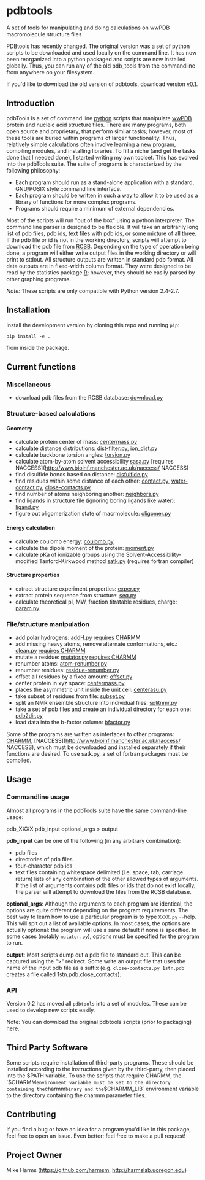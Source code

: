 # pdbtools

A set of tools for manipulating and doing calculations on wwPDB macromolecule structure files

PDBtools has recently changed. The original version was a set of python scripts to be downloaded and used locally on the command line. It has now been reorganized into a python packaged and scripts are now installed globally. Thus, you can run any of the old pdb_tools from the commandline from anywhere on your filesystem.

If you'd like to download the old version of pdbtools, download version [v0.1](https://github.com/harmslab/pdbtools/releases/tag/v0.1).

## Introduction
pdbTools is a set of command line [python](http://www.python.org) scripts that manipulate [wwPDB](http://www.wwpdb.org/) protein and nucleic acid structure files.  There are many programs, both open source and proprietary, that perform similar tasks; however, most of these tools are buried within programs of larger functionality.  Thus, relatively simple calculations often involve learning a new program, compiling modules, and installing libraries. To fill a niche (and get the tasks done that I needed done), I started writing my own toolset.  This has evolved into the pdbTools suite.  The suite of programs is characterized by the following philosophy:

  * Each program should run as a stand-alone application with a standard, GNU/POSIX style command line interface.
  * Each program should be written in such a way to allow it to be used as a library of functions for more complex programs.
  * Programs should require a minimum of external dependencies.

Most of the scripts will run "out of the box" using a python interpreter.  The command line parser is designed to be flexible.  It will take an arbitrarily long list of pdb files, pdb ids, text files with pdb ids, or some mixture of all three.  If the pdb file or id is not in the working directory, scripts will attempt to download the pdb file from [RCSB](http://www.rcsb.org/).  Depending on the type of operation being done, a program will either write output files in the working directory or will print to stdout.  All structure outputs are written in standard pdb format.  All data outputs are in fixed-width column format.  They were designed to be read by the statistics package [R](http://cran.r-project.org/); however, they should be easily parsed by other graphing programs.

*Note:* These scripts are only compatible with Python version 2.4-2.7.

## Installation

Install the development version by cloning this repo and running `pip`:
```
pip install -e .
```
from inside the package.

## Current functions

### Miscellaneous
  * download pdb files from the RCSB database: [download.py](https://github.com/harmslab/pdbtools/blob/master/pdbTools/download.py)

### Structure-based calculations
#### Geometry
  * calculate protein center of mass: [centermass.py](https://github.com/harmslab/pdbtools/blob/master/pdbTools/centermass.py)
  * calculate distance distributions: [dist-filter.py](https://github.com/harmslab/pdbtools/blob/master/pdbTools/dist-filter.py),  [ion_dist.py](https://github.com/harmslab/pdbtools/blob/master/pdbTools/ion-dist.py)
  * calculate backbone torsion angles: [torsion.py](https://github.com/harmslab/pdbtools/blob/master/pdbTools/torsion.py)
  * calculate atom-by-atom solvent accessibility [sasa.py](https://github.com/harmslab/pdbtools/blob/master/pdbTools/sasa.py) [requires NACCESS](http://www.bioinf.manchester.ac.uk/naccess/ NACCESS)
  * find disulfide bonds based on distance: [disfulfide.py](https://github.com/harmslab/pdbtools/blob/master/pdbTools/disulfide.py)
  * find residues within some distance of each other: [contact.py](https://github.com/harmslab/pdbtools/blob/master/pdbTools/contact.py), [water-contact.py](https://github.com/harmslab/pdbtools/blob/master/pdbTools/water-contact.py), [close-contacts.py](https://github.com/harmslab/pdbtools/blob/master/pdbTools/close-contacts.py)
  * find number of atoms neighboring another: [neighbors.py](https://github.com/harmslab/pdbtools/blob/master/pdbTools/neighbors.py)
  * find ligands in structure file (ignoring boring ligands like water): [ligand.py](https://github.com/harmslab/pdbtools/blob/master/pdbTools/ligand.py)
  * figure out oligomerization state of macrmolecule: [oligomer.py](https://github.com/harmslab/pdbtools/blob/master/pdbTools/oligomer.py)

#### Energy calculation
  * calculate coulomb energy: [coulomb.py](https://github.com/harmslab/pdbtools/blob/master/pdbTools/coulomb.py)
  * calculate the dipole moment of the protein: [moment.py](https://github.com/harmslab/pdbtools/blob/master/pdbTools/moment.py)
  * calculate pKa of ionizable groups using the Solvent-Accessibility-modified Tanford-Kirkwood method [satk.py](https://github.com/harmslab/pdbtools/blob/master/pdbTools/satk.py) (requires fortran compiler)
#### Structure properties
  * extract structure experiment properties: [exper.py](https://github.com/harmslab/pdbtools/blob/master/pdbTools/exper.py)
  * extract protein sequence from structure: [seq.py](https://github.com/harmslab/pdbtools/blob/master/pdbTools/seq.py)
  * calculate theoretical pI, MW, fraction titratable residues, charge: [param.py](https://github.com/harmslab/pdbtools/blob/master/pdbTools/param.py)

### File/structure manipulation
  * add polar hydrogens: [addH.py](https://github.com/harmslab/pdbtools/blob/master/pdbTools/addH.py) [requires CHARMM](http://www.charmm.org/)
  * add missing heavy atoms, remove alternate conformations, etc.: [clean.py](https://github.com/harmslab/pdbtools/blob/master/pdbTools/clean.py) [requires CHARMM](http://www.charmm.org/)
  * mutate a residue: [mutator.py](https://github.com/harmslab/pdbtools/blob/master/pdbTools/mutator.py) [requires CHARMM](http://www.charmm.org/)
  * renumber atoms: [atom-renumber.py](https://github.com/harmslab/pdbtools/blob/master/pdbTools/atom_renumber.py)
  * renumber residues: [residue-renumber.py](https://github.com/harmslab/pdbtools/blob/master/pdbTools/residue-renumber.py)
  * offset all residues by a fixed amount: [offset.py](https://github.com/harmslab/pdbtools/blob/master/pdbTools/offset.py)
  * center protein in xyz space: [centermass.py](https://github.com/harmslab/pdbtools/blob/master/pdbTools/centermass.py)
  * places the asymmetric unit inside the unit cell: [centerasu.py](https://github.com/harmslab/pdbtools/blob/master/pdbTools/centerasu.py)
  * take subset of residues from file: [subset.py](https://github.com/harmslab/pdbtools/blob/master/pdbTools/subset.py)
  * split an NMR ensemble structure into individual files: [splitnmr.py](https://github.com/harmslab/pdbtools/blob/master/pdbTools/splitnmr.py)
  * take a set of pdb files and create an individual directory for each one: [pdb2dir.py](https://github.com/harmslab/pdbtools/blob/master/pdbTools/pdb2dir.py)
  * load data into the b-factor column: [bfactor.py](https://github.com/harmslab/pdbtools/blob/master/pdbTools/bfactor.py)

Some of the programs are written as interfaces to other programs: [CHARMM](http://www.charmm.org/),  [NACCESS](http://www.bioinf.manchester.ac.uk/naccess/ NACCESS), which must be downloaded and installed separately if their functions are desired.  To use satk.py, a set of fortran packages must be compiled.


## Usage

### Commandline usage

Almost all programs in the pdbTools suite have the same command-line usage:

pdb_XXXX pdb_input optional_args > output

**pdb_input** can be one of the following (in any arbitrary combination):
  * pdb files
  * directories of pdb files
  * four-character pdb ids
  * text files containing whitespace delimited (i.e. space, tab, carriage return) lists of any combination of the other allowed types of arguments. If the list of arguments contains pdb files or ids that do not exist locally, the parser will attempt to download the files from the RCSB database.  

**optional_args**: Although the arguments to each program are identical, the options are quite different depending on the program requirements.  The best way to learn how to use a particular program is to type `XXXX.py` --help.  This will spit out a list of available options.  In most cases, the options are actually optional: the program will use a sane default if none is specified.  In some cases (notably `mutator.py`), options must be specified for the program to run.

**output**: Most scripts dump out a pdb file to standard out.  This can be captured using the ">" redirect.   Some write an output file that uses the name of the input pdb file as a suffix (e.g. `close-contacts.py 1stn.pdb` creates a file called 1stn.pdb.close_contacts).  

### API

Version 0.2 has moved all `pdbtools` into a set of modules. These can be used to develop new scripts easily.

Note: You can download the original pdbtools scripts (prior to packaging) [here](https://github.com/harmslab/pdbtools/releases/tag/v0.1).

## Third Party Software
Some scripts require installation of third-party programs.  These should be installed according to the instructions given by the third-party, then placed into the $PATH variable.  To use the scripts that require CHARMM, the `$CHARMM` environment variable must be set to the directory containing the `charmm` binary and the `$CHARMM_LIB` environment variable to the directory containing the charmm parameter files.  


## Contributing
If you find a bug or have an idea for a program you'd like in this package, feel free to open an issue.  Even better: feel free to make a pull request!

## Project Owner
Mike Harms (https://github.com/harmsm, http://harmslab.uoregon.edu)
